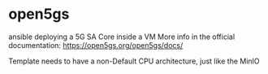 # open5gs

ansible deploying a 5G SA Core inside a VM
More info in the official documentation: https://open5gs.org/open5gs/docs/

Template needs to have a non-Default CPU architecture, just like the MinIO